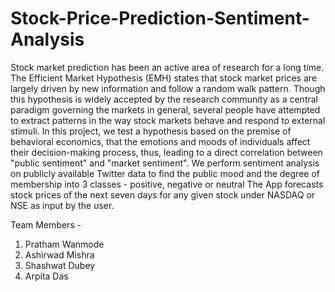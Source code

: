 # Stock-Price-Prediction-Sentiment-Analysis

Stock market prediction has been an active area of research for a long
time. The Efficient Market Hypothesis (EMH) states that stock market
prices are largely driven by new information and follow a random walk
pattern. Though this hypothesis is widely accepted by the research
community as a central paradigm governing the markets in general,
several people have attempted to extract patterns in the way stock
markets behave and respond to external stimuli. In this project, we test
a hypothesis based on the premise of behavioral economics, that the
emotions and moods of individuals affect their decision-making process,
thus, leading to a direct correlation between "public sentiment" and
"market sentiment". We perform sentiment analysis on publicly available
Twitter data to find the public mood and the degree of membership into 3
classes - positive, negative or neutral The App forecasts stock prices
of the next seven days for any given stock under NASDAQ or NSE as input
by the user.

Team Members - 
1. Pratham Wanmode
2. Ashirwad Mishra
3. Shashwat Dubey
4. Arpita Das 
